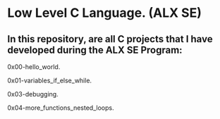 # Low Level C Language. (ALX SE)

## In this repository, are all C projects that I have developed during the ALX SE Program:

0x00-hello_world.

0x01-variables_if_else_while.

0x03-debugging.

0x04-more_functions_nested_loops.
